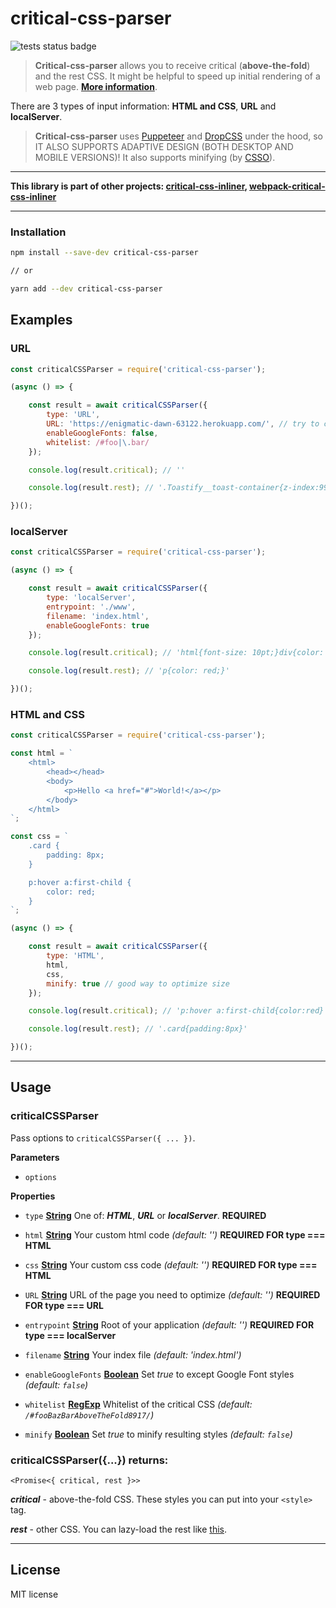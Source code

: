 # critical-css-parser

![tests status badge](https://github.com/azeemhassni/critical-css-parser/workflows/test/badge.svg)


> **Critical-css-parser** allows you to receive critical (**above-the-fold**) and the rest CSS.
> It might be helpful to speed up initial rendering of a web page. **[More information](https://web.dev/defer-non-critical-css/)**.

There are 3 types of input information: **HTML and CSS**, **URL** and **localServer**.

> **Critical-css-parser** uses [Puppeteer](https://github.com/GoogleChrome/puppeteer) and [DropCSS](https://github.com/leeoniya/dropcss) under the hood, so IT ALSO SUPPORTS ADAPTIVE DESIGN (BOTH DESKTOP AND MOBILE VERSIONS)!
> It also supports minifying (by [CSSO](https://github.com/css/csso)).

---
**This library is part of other projects: [critical-css-inliner](https://github.com/ABVanton200/critical-css-inliner), [webpack-critical-css-inliner](https://github.com/ABVanton200/webpack-critical-css-inliner)**

---

### Installation

```sh
npm install --save-dev critical-css-parser

// or

yarn add --dev critical-css-parser
```
## Examples

### URL

```js
const criticalCSSParser = require('critical-css-parser');

(async () => {

    const result = await criticalCSSParser({
        type: 'URL',
        URL: 'https://enigmatic-dawn-63122.herokuapp.com/', // try to check your site
        enableGoogleFonts: false,
        whitelist: /#foo|\.bar/
    });

    console.log(result.critical); // ''

    console.log(result.rest); // '.Toastify__toast-container{z-index:9999;position:fixed; ...'

})();
```

### localServer

```js
const criticalCSSParser = require('critical-css-parser');

(async () => {

    const result = await criticalCSSParser({
        type: 'localServer',
        entrypoint: './www',
        filename: 'index.html',
        enableGoogleFonts: true
    });

    console.log(result.critical); // 'html{font-size: 10pt;}div{color: red;}'

    console.log(result.rest); // 'p{color: red;}'

})();
```

### HTML and CSS

```js
const criticalCSSParser = require('critical-css-parser');

const html = `
    <html>
        <head></head>
        <body>
            <p>Hello <a href="#">World!</a></p>
        </body>
    </html>
`;

const css = `
    .card {
        padding: 8px;
    }

    p:hover a:first-child {
        color: red;
    }
`;

(async () => {

    const result = await criticalCSSParser({
        type: 'HTML',
        html,
        css,
        minify: true // good way to optimize size
    });

    console.log(result.critical); // 'p:hover a:first-child{color:red}'

    console.log(result.rest); // '.card{padding:8px}'

})();
```

---

## Usage

### criticalCSSParser

Pass options to `criticalCSSParser({ ... })`.

**Parameters**

-   `options`  

**Properties**

-   `type` **[String](https://developer.mozilla.org/docs/Web/JavaScript/Reference/Global_Objects/String)** One of: **_HTML_**, **_URL_** or **_localServer_**. **REQUIRED**

-   `html` **[String](https://developer.mozilla.org/docs/Web/JavaScript/Reference/Global_Objects/String)** Your custom html code _(default: '')_ **REQUIRED FOR type === HTML**
-   `css` **[String](https://developer.mozilla.org/docs/Web/JavaScript/Reference/Global_Objects/String)** Your custom css code _(default: '')_ **REQUIRED FOR type === HTML**

-   `URL` **[String](https://developer.mozilla.org/docs/Web/JavaScript/Reference/Global_Objects/String)** URL of the page you need to optimize _(default: '')_ **REQUIRED FOR type === URL**

-   `entrypoint` **[String](https://developer.mozilla.org/docs/Web/JavaScript/Reference/Global_Objects/String)** Root of your application _(default: '')_ **REQUIRED FOR type === localServer**
-   `filename` **[String](https://developer.mozilla.org/docs/Web/JavaScript/Reference/Global_Objects/String)** Your index file _(default: 'index.html')_

-   `enableGoogleFonts` **[Boolean](https://developer.mozilla.org/docs/Web/JavaScript/Reference/Global_Objects/Boolean)** Set _true_ to except Google Font styles _(default: `false`)_
-   `whitelist` **[RegExp](https://developer.mozilla.org/ru/docs/Web/JavaScript/Reference/Global_Objects/RegExp)** Whitelist of the critical CSS _(default: `/#fooBazBarAboveTheFold8917/`)_
-   `minify` **[Boolean](https://developer.mozilla.org/docs/Web/JavaScript/Reference/Global_Objects/Boolean)** Set _true_ to minify resulting styles _(default: `false`)_

### criticalCSSParser({...}) returns:

```<Promise<{ critical, rest }>>```

**_critical_** - above-the-fold CSS. These styles you can put into your `<style>` tag.

**_rest_** - other CSS. You can lazy-load the rest like [this](https://web.dev/defer-non-critical-css/).

---

## License

MIT license
